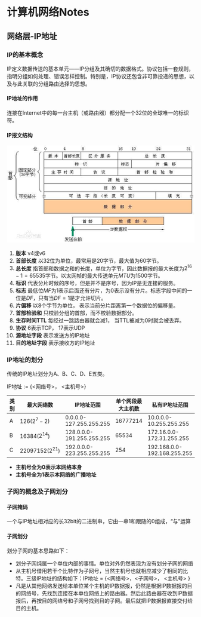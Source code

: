 # 计算机网络Notes

## 网络层-IP地址

### IP的基本概念 

IP定义数据传送的基本单元——IP分组及其确切的数据格式。协议包括一套规则，指明分组如何处理、错误怎样控制。特别是，IP协议还包含非可靠投递的思想，以及与此关联的分组路由选择的思想。

#### IP地址的作用  

连接在Internet中的每一台主机（或路由器）都分配一个32位的全球唯一的标识符。

#### IP报文结构  

![ ](snip2.jpg "IP报文结构")

1. **版本**  v4或v6  
2. **首部长度**  以32位为单位，最常用是20字节，最大值为60字节。  
3. **总长度** 指首部和数据之和的长度，单位为字节，因此数据报的最大长度为$2^{16}-1=65535$字节。以太网帧的最大传送单元$MTU$为1500字节。  
4. **标识** 代表分片时候的序号，但是并不是序号，因为IP是无连接的服务。  
5. **标志** 最低位$MF$为1表示后面还有分片，为0表示没有分片。标志字段中间的一位是$DF$，只有当$DF=1$是才允许切片。  
6. **片偏移** 以8个字节为单位， 表示当前分片距离第一个数据位的偏移量。  
7. **首部检验和** 只校验分组的首部，而不校验数据部分。  
8. **生存时间TTL** 每经过一跳路由器就会减1， 当TTL被减为0时就会被丢弃。  
9. **协议** 6表示TCP， 17表示UDP  
10. **源地址字段** 表示发送方的IP地址  
11. **目的地址字段** 表示接收方的IP地址  

### IP地址的划分  

传统的IP地址划分为A、B、C、D、E五类。

IP地址 := {<网络号>， <主机号>}  

类别|最大网络数|IP地址范围|单个网段最大主机数|私有IP地址范围  
---|---|---|---|---
A|126($2^7-2$)|0.0.0.0-127.255.255.255|16777214|10.0.0.0-10.255.255.255  
B|16384($2^{14}$)|128.0.0.0-191.255.255.255|65534|172.16.0.0-172.31.255.255  
C|22097152($2^{21}$)|192.0.0.0-223.255.255.255|254|192.168.0.0-192.168.255.255 

+ **主机号全为0表示本网络本身**  
+ **主机号全为1表示本网络的广播地址**  

### 子网的概念及子网划分

#### 子网掩码 

一个与IP地址相对应的长32bit的二进制串，它由一串1和跟随的0组成，“与”运算

#### 子网划分  

划分子网的基本思路如下：  

+ 划分子网纯属一个单位内部的事情。单位对外仍然表现为没有划分子网的网络  
+ 从主机号借用若干个比特作为子网号，当然主机号也就相应减少了相同的比特。三级IP地址的结构如下：IP地址 = {<网络号>，<子网号>， <主机号> }  
+ 凡是从其他网络发送给本单位某个主机的IP数据报，仍然是根据IP数据报的目的网络号，先找到连接在本单位网络上的路由器。然后此路由器在收到IP数据报后，再按目的网络号和子网号找到目的子网。最后就把IP数据报直接交付给目的主机。  



